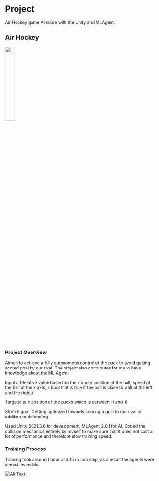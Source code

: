 # Project

Air Hockey game AI made with the Unity and MLAgent.

## Air Hockey
<img src="https://github.com/MaverickTC/HockeyGameAI/blob/main/GitHubResources/Images/Image1.png" width=25% height=25%>

### Project Overview
Aimed to achieve a fully autonomous control of the puck to avoid getting scored goal by our rival. The project also contributes for me to have knowledge about the ML Agent.

Inputs: (Relative value based on the x and y position of the ball, speed of the ball at the x axis, a bool that is true if the ball is close to wall at the left and the right.)

Targets: (a x position of the pucks which is between -1 and 1)

Stretch goal: Getting optimized towards scoring a goal to our rival in addition to defending. 


Used Unity 2021.3.6 for development, MLAgent 2.0.1 for AI.
Coded the collision mechanics entirely by myself to make sure that it does not cost a lot of performance and therefore slow training speed.

### Training Process
Training took around 1 hour and 15 million step, as a result the agents were almost invincible.




![Alt Text](https://github.com/MaverickTC/HockeyGameAI/blob/a805bf3994ba20c2bfbf7e7b52c0939d64d3fe8f/Resources/Videos/ezgif-4-9b2d8be1c2.gif)
